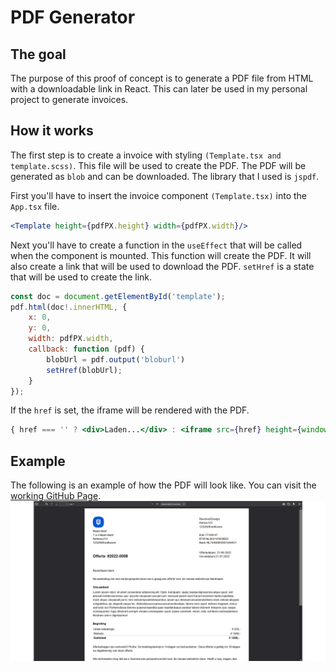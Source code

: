 # PDF Generator
## The goal
The purpose of this proof of concept is to generate a PDF file from HTML with a downloadable link in React. This can later be used in my personal project to generate invoices.

## How it works
The first step is to create a invoice with styling `(Template.tsx and template.scss)`. This file will be used to create the PDF. The PDF will be generated as `blob` and can be downloaded. The library that I used is `jspdf`.

First you'll have to insert the invoice component `(Template.tsx)` into the `App.tsx` file.
```jsx
<Template height={pdfPX.height} width={pdfPX.width}/>
```

Next you'll have to create a function in the `useEffect` that will be called when the component is mounted. This function will create the PDF. It will also create a link that will be used to download the PDF. `setHref` is a state that will be used to create the link.
```jsx
const doc = document.getElementById('template');
pdf.html(doc!.innerHTML, {
    x: 0,
    y: 0,
    width: pdfPX.width,
    callback: function (pdf) {
        blobUrl = pdf.output('bloburl')
        setHref(blobUrl);
    }
});
```

If the `href` is set, the iframe will be rendered with the PDF.
```jsx
{ href === '' ? <div>Laden...</div> : <iframe src={href} height={window.innerHeight} width={window.innerWidth - 300}></iframe>}
```

## Example
The following is an example of how the PDF will look like. You can visit the [working GitHub Page](https://nsmnia.github.io/react-pdf/).
![Generated PDF](pdf.png)
